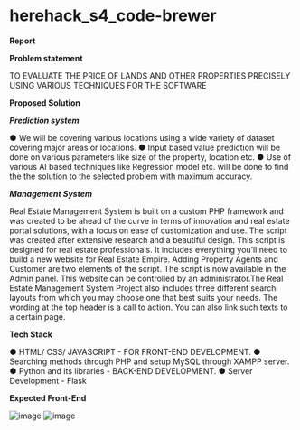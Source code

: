 # herehack_s4_code-brewer


**Report**


**Problem statement**

TO EVALUATE THE PRICE OF LANDS AND OTHER PROPERTIES PRECISELY USING VARIOUS TECHNIQUES FOR THE SOFTWARE


**Proposed Solution**


**_Prediction system_**

● We will be covering various locations using a wide variety of dataset covering major areas or locations.
● Input based value prediction will be done on various parameters like size of the property, location etc.
● Use of various AI based techniques like Regression model etc. will be done to find the the solution to the selected problem with maximum accuracy.

**_Management System_**

Real Estate Management System   is built on a custom PHP framework and was created to be ahead of the curve in terms of innovation and real estate portal solutions, with a focus on ease of customization and use. The script was created after extensive research and a beautiful design. This script is designed for real estate professionals. It includes everything you’ll need to build a new website for Real Estate Empire. Adding Property Agents and Customer are two elements of the script. The script is now available in the Admin panel. This website can be controlled by an administrator.The Real Estate Management System Project also includes three different search layouts from which you may choose one that best suits your needs. The wording at the top header is a call to action. You can also link such texts to a certain page.

**Tech Stack**

● HTML/ CSS/ JAVASCRIPT - FOR FRONT-END DEVELOPMENT.
● Searching methods through PHP and setup MySQL through XAMPP server.
● Python and its libraries - BACK-END DEVELOPMENT.
● Server Development - Flask


**Expected Front-End**

![image](https://user-images.githubusercontent.com/84397924/203838470-0cc52f7a-362c-422f-a3c0-f0644450ed15.png)
![image](https://user-images.githubusercontent.com/84397924/203838490-764397e0-39e7-4278-a1df-434fb4bd7d86.png)



